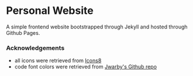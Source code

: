# Personal Website

A simple frontend website bootstrapped through Jekyll and hosted through Github Pages.

### Acknowledgements

* all icons were retrieved from [Icons8](https://icons8.com)
* code font colors were retrieved from [Jwarby's Github repo](https://github.com/jwarby/jekyll-pygments-themes)
